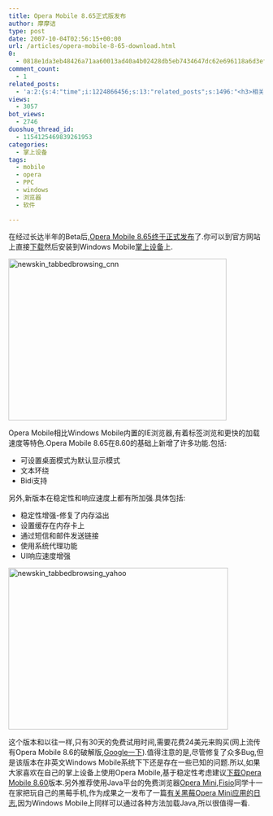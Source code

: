 ```yaml
---
title: Opera Mobile 8.65正式版发布
author: 摩摩诘
type: post
date: 2007-10-04T02:56:15+00:00
url: /articles/opera-mobile-8-65-download.html
0:
  - 0818e1da3eb48426a71aa60013ad40a4b02428db5eb7434647dc62e696118a6d3ef93f80486c7d09f2325008523559ba
comment_count:
  - 1
related_posts:
  - 'a:2:{s:4:"time";i:1224866456;s:13:"related_posts";s:1496:"<h3>相关日志</h3><ul class="related_post"><li><a href="http://www.digglife.cn/articles/ppc-freeware-download.html" title="PPC,Windows Mobile手机免费软件下载网站:PPC Freeware">PPC,Windows Mobile手机免费软件下载网站:PPC Freeware</a></li><li><a href="http://www.digglife.cn/articles/turn-your-windows-mobile-phone-into-an-iphone.html" title="总结:Windows Mobile手机模拟iPhone完全方案">总结:Windows Mobile手机模拟iPhone完全方案</a></li><li><a href="http://www.digglife.cn/articles/custom-windows-interface-tools.html" title="9个工具打造焕然一新的Windows界面">9个工具打造焕然一新的Windows界面</a></li><li><a href="http://www.digglife.cn/articles/clean-up-desktop-improve-productivity-2.html" title="彻底清空桌面,让启动程序更加高效Part.2">彻底清空桌面,让启动程序更加高效Part.2</a></li><li><a href="http://www.digglife.cn/articles/clean-up-desktop-improve-productivity-1.html" title="彻底清空桌面,让启动程序更加高效Part.1">彻底清空桌面,让启动程序更加高效Part.1</a></li><li><a href="http://www.digglife.cn/articles/free-clipboard-manager-clipx.html" title="小巧的Windows剪切板管理器:ClipX">小巧的Windows剪切板管理器:ClipX</a></li><li><a href="http://www.digglife.cn/articles/registry-searcher-editor-regscanner.html" title="免费好用的Windows注册表搜索编辑工具RegScanner">免费好用的Windows注册表搜索编辑工具RegScanner</a></li></ul>";}'
views:
  - 3057
bot_views:
  - 2746
duoshuo_thread_id:
  - 1154125469839261953
categories:
  - 掌上设备
tags:
  - mobile
  - opera
  - PPC
  - windows
  - 浏览器
  - 软件

---
```

在经过长达半年的Beta后,<a title="Opera Mobile 8.65终于正式发布" href="http://www.opera.com/products/mobile/products/winmobile/" target="_blank">Opera Mobile 8.65终于正式发布</a>了.你可以到官方网站上直接<a title="opera mobile 8.65下载" href="http://www.opera.com/products/mobile/products/" target="_blank">下载</a>然后安装到Windows Mobile<a title="掌上设备" href="https://www.digglife.net/articles/tag/mobile-phone" target="_blank">掌上设备</a>上. 

[<img height="318" alt="newskin_tabbedbrowsing_cnn" src="https://www.digglife.net/wp-content/uploads/3/379/2007/10/newskin-tabbedbrowsing-cnn-thumb.png" width="429" />][1] 

<!--more-->

Opera Mobile相比Windows Mobile内置的IE浏览器,有着标签浏览和更快的加载速度等特色.Opera Mobile 8.65在8.60的基础上新增了许多功能.包括: 

  * 可设置桌面模式为默认显示模式
  * 文本环绕
  * Bidi支持

另外,新版本在稳定性和响应速度上都有所加强.具体包括:

  * 稳定性增强-修复了内存溢出
  * 设置缓存在内存卡上
  * 通过短信和邮件发送链接
  * 使用系统代理功能
  * UI响应速度增强

[<img height="318" alt="newskin_tabbedbrowsing_yahoo" src="https://www.digglife.net/wp-content/uploads/3/379/2007/10/newskin-tabbedbrowsing-yahoo-thumb.png" width="432" />][2] 

这个版本和以往一样,只有30天的免费试用时间,需要花费24美元来购买(网上流传有Opera Mobile 8.6的破解版,<a title="Google一下" href="http://www.google.com/search?hl=en&newwindow=1&rlz=1B3GGGL_zh-CNCN243CN243&q=opera+mobile+8.6%E7%A0%B4%E8%A7%A3%E7%89%88&btnG=Search" target="_blank">Google一下</a>).值得注意的是,尽管修复了众多Bug,但是该版本在非英文Windows Mobile系统下下还是存在一些已知的问题.所以,如果大家喜欢在自己的掌上设备上使用Opera Mobile,基于稳定性考虑建议<a title="下载Opera Mobile 8.60" href="http://www.opera.com/products/mobile/products/" target="_blank">下载Opera Mobile 8.60</a>版本.另外推荐使用Java平台的免费浏览器<a title="Opera Mini" href="http://www.operamini.com/" target="_blank">Opera Mini</a>,<a title="肥硕博客" href="http://fisio.cn" target="_blank">Fisio</a>同学十一在家把玩自己的黑莓手机,作为成果之一发布了一篇<a title="有关黑莓Opera Mini应用的日志" href="http://fisio.cn/blackberry-opera-mini.html" target="_blank">有关黑莓Opera Mini应用的日志</a>,因为Windows Mobile上同样可以通过各种方法加载Java,所以很值得一看.

 [1]: https://www.digglife.net/wp-content/uploads/3/379/2007/10/newskin-tabbedbrowsing-cnn.png
 [2]: https://www.digglife.net/wp-content/uploads/3/379/2007/10/newskin-tabbedbrowsing-yahoo.png
